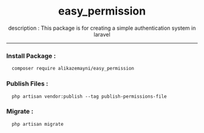<h1 align="center">easy_permission</h1>
<p align="center"> description : This package is for creating a simple authentication system in laravel </p>

---

### Install Package :

```shell
  composer require alikazemayni/easy_permission
```

### Publish Files :

```shell
  php artisan vendor:publish --tag publish-permissions-file
```

### Migrate :

```shell
  php artisan migrate
```
